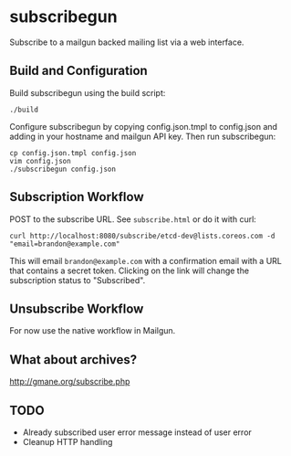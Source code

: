 # subscribegun

Subscribe to a mailgun backed mailing list via a web interface.

## Build and Configuration

Build subscribegun using the build script:

```
./build
```

Configure subscribegun by copying config.json.tmpl to config.json and adding in
your hostname and mailgun API key. Then run subscribegun:

```
cp config.json.tmpl config.json
vim config.json
./subscribegun config.json
```

## Subscription Workflow

POST to the subscribe URL. See `subscribe.html` or do it with curl:

```
curl http://localhost:8080/subscribe/etcd-dev@lists.coreos.com -d "email=brandon@example.com"
```

This will email `brandon@example.com` with a confirmation email with a URL that
contains a secret token. Clicking on the link will change the subscription
status to "Subscribed".

## Unsubscribe Workflow

For now use the native workflow in Mailgun.

## What about archives?

http://gmane.org/subscribe.php

## TODO

- Already subscribed user error message instead of user error
- Cleanup HTTP handling
